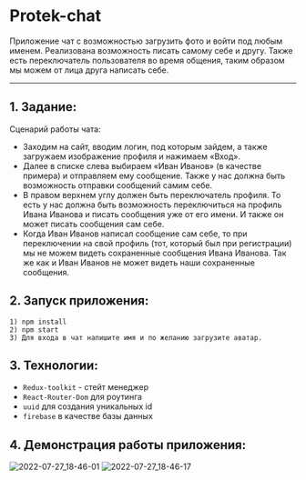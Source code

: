 # Protek-chat
Приложение чат с возможностью загрузить фото и войти под любым именем. Реализована возможность писать самому себе и другу. Также есть переключатель пользователя во время общения, таким образом мы можем от лица друга написать себе. 
____

## 1. Задание:
Сценарий работы чата: 
* Заходим на сайт, вводим логин, под которым зайдем, а также загружаем изображение профиля и нажимаем «Вход». 
* Далее в списке слева выбираем «Иван Иванов» (в качестве примера) и отправляем ему сообщение. Также у нас должна быть возможность отправки сообщений самим себе. 
* В правом верхнем углу должен быть переключатель профиля. То есть у нас должна быть возможность переключиться на профиль Ивана Иванова и писать сообщения уже от его имени. И также он может писать сообщения сам себе. 
* Когда Иван Иванов написал сообщение сам себе, то при переключении на свой профиль (тот, который был при регистрации) мы не можем видеть сохраненные сообщения Ивана Иванова. Так же как и Иван Иванов не может видеть наши сохраненные сообщения.

## 2. Запуск приложения:
```
1) npm install
2) npm start
3) Для входа в чат напишите имя и по желанию загрузите аватар.
```

## 3. Технологии:
* ```Redux-toolkit``` - стейт менеджер
* ```React-Router-Dom``` для роутинга
*  ```uuid``` для создания уникальных id
*  ```firebase``` в качестве базы данных

## 4. Демонстрация работы приложения:


![2022-07-27_18-46-01](https://user-images.githubusercontent.com/80210155/181295532-86dcf21d-768e-47ad-b3e4-3ccae7a10d31.png)
![2022-07-27_18-46-17](https://user-images.githubusercontent.com/80210155/181295500-e9c85961-dcd4-46d3-8ced-34d26f38f34e.png)
